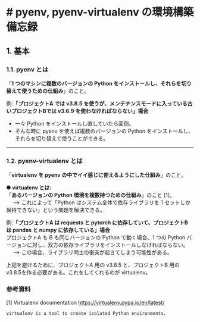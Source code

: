 # # pyenv, pyenv-virtualenv の環境構築備忘録

## 1. 基本
### 1.1. pyenv とは
「**1 つのマシンに複数のバージョンの Python をインストールし、それらを切り替えて使うための仕組み**」のこと。

例:**「プロジェクトA では v3.8.5 を使うが、メンテナンスモードに入っている古いプロジェクトBでは v3.6.9 を使わなければならない」場合**<br/>
- 一々 Python をインストールし直していたら面倒。
- そんな時に pyenv を使えば複数のバージョンの Python をインストールし、それらを切り替えて使うことができる。


---
### 1.2. pyenv-virtualenv とは
「**virtualenv を pyenv の中でイイ感じに使えるようにした仕組み**」のこと。<br/>

**● virtualenv とは:**<br/>
「**あるバージョンの Python 環境を複数持つための仕組み**」のこと [1]。<br/>
&emsp; --> これによって「Python はシステム全体で依存ライブラリを 1 セットしか保持できない」という問題を解決できる。<br/>

例:**「プロジェクトA は requests と pytorch に依存していて、プロジェクトB は pandas と numpy に依存している」場合**<br/>
プロジェクトA も B も同じバージョンの Python で動く場合、1 つの Python バージョンに対し、双方の依存ライブラリをインストールしなければならない。<br/>
&emsp; --> この場合、ライブラリ同士の衝突が起きてしまう可能性がある。<br/>

上記を避けるために、プロジェクトA 用の v3.8.5 と、プロジェクトB 用の v3.8.5を作る必要がある。これをしてくれるのが virtualenv。<br/>




### 参考資料
[1] Virtualenv documentation
https://virtualenv.pypa.io/en/latest/
```
virtualenv is a tool to create isolated Python environments.
```

